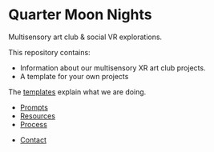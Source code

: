 # Quarter Moon Nights
Multisensory art club & social VR explorations.

This repository contains:
* Information about our multisensory XR art club projects.
* A template for your own projects

The [templates](data/2020/00-template-en-us) explain what we are doing.

* [Prompts](data/2020/Prompts.md)
* [Resources](data/2020/Resources.md)
* [Process](data/2020/Process.md)
<!-- * [About](data/2020/About.md) -->
* [Contact](data/2020/Contact.md)
